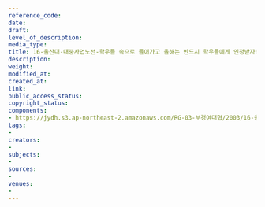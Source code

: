 ```yaml
---
reference_code: 
date: 
draft: 
level_of_description: 
media_type: 
title: 16-울산대-대중사업노선-학우들 속으로 들어가고 올해는 반드시 학우들에게 인정받자!!
description: 
weight: 
modified_at: 
created_at: 
link: 
public_access_status: 
copyright_status: 
components:
- https://jydh.s3.ap-northeast-2.amazonaws.com/RG-03-부경여대협/2003/16-울산대-대중사업노선-학우들+속으로+들어가고+올해는+반드시+학우들에게+인정받자!!.pdf
tags:
- 
creators:
- 
subjects:
- 
sources:
- 
venues:
- 
---
```

